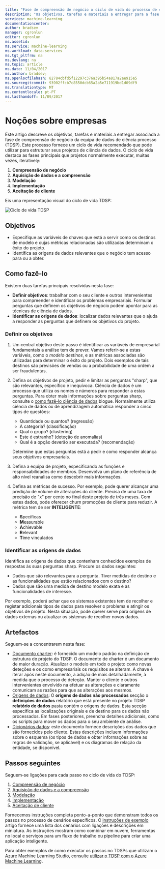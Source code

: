 ```yaml
---
title: "Fase de compreensão de negócio o ciclo de vida do processo de ciência de dados de equipa - Azure | Microsoft Docs"
description: "Os objetivos, tarefas e materiais a entregar para a fase de compreensão de empresas dos seus projetos de ciência de dados"
services: machine-learning
documentationcenter: 
author: bradsev
manager: cgronlun
editor: cgronlun
ms.assetid: 
ms.service: machine-learning
ms.workload: data-services
ms.tgt_pltfrm: na
ms.devlang: na
ms.topic: article
ms.date: 11/04/2017
ms.author: bradsev;
ms.openlocfilehash: 82784cbfd5f12297c376a395b54a817a2ae915a5
ms.sourcegitcommit: 93902ffcb7c8550dcb65a2a5e711919bd1d09df9
ms.translationtype: MT
ms.contentlocale: pt-PT
ms.lasthandoff: 11/09/2017
---
```

# <a name="business-understanding"></a>Noções sobre empresas

Este artigo descreve os objetivos, tarefas e materiais a entregar associada a fase de compreensão de negócio da equipa de dados de ciência processo (TDSP). Este processo fornece um ciclo de vida recomendado que pode utilizar para estruturar seus projetos de ciência de dados. O ciclo de vida destaca as fases principais que projetos normalmente executar, muitas vezes, iteratively:

   1. **Compreensão de negócio**
   2. **Aquisição de dados e a compreensão**
   3. **Modelação**
   4. **Implementação**
   5. **Aceitação de cliente**

Eis uma representação visual do ciclo de vida TDSP: 

![Ciclo de vida TDSP](./media/lifecycle/tdsp-lifecycle2.png) 


## <a name="goals"></a>Objetivos
* Especifique as variáveis de chaves que está a servir como os destinos de modelo e cujas métricas relacionadas são utilizadas determinam o êxito do projeto.
* Identifica as origens de dados relevantes que o negócio tem acesso para ou a obter.

## <a name="how-to-do-it"></a>Como fazê-lo
Existem duas tarefas principais resolvidas nesta fase: 

   * **Definir objetivos**: trabalhar com o seu cliente e outros intervenientes para compreender e identificar os problemas empresariais. Formular perguntas que definem os objetivos de negócio podem apontar para as técnicas de ciência de dados.
   * **Identificar as origens de dados**: localizar dados relevantes que o ajuda a responder às perguntas que definem os objetivos do projeto.

### <a name="define-objectives"></a>Definir os objetivos
1. Um central objetivo deste passo é identificar as variáveis de empresarial fundamentais a análise tem de prever. Vamos referir-se a estas variáveis, como o *modelo destinos*, e as métricas associadas são utilizadas para determinar o êxito do projeto. Dois exemplos de tais destinos são previsões de vendas ou a probabilidade de uma ordem a ser fraudulentas.

2. Defina os objetivos de projeto, pedir e limitar as perguntas "sharp", que são relevantes, específico e inequívoca. Ciência de dados é um processo que utiliza os nomes e números para responder a estas perguntas. Para obter mais informações sobre perguntas sharp, consulte o [como fazê-lo ciência de dados](https://blogs.technet.microsoft.com/machinelearning/2016/03/28/how-to-do-data-science/) blogue. Normalmente utiliza ciência de dados ou de aprendizagem automática responder a cinco tipos de questões:
 
   * Quantidade ou quantos? (regressão)
   * A categoria? (classificação)
   * Qual o grupo? (clustering)
   * Este é estranho? (deteção de anomalias)
   * Qual é a opção deverão ser executada? (recomendação)

   Determine que estas perguntas está a pedir e como responder alcança seus objetivos empresariais.

3. Defina a equipa de projeto, especificando as funções e responsabilidades de membros. Desenvolva um plano de referência de alto nível reanalisa como descobrir mais informações. 

4. Defina as métricas de sucesso. Por exemplo, pode querer alcançar uma predição de volume de alterações do cliente. Precisa de uma taxa de precisão de "x" por cento no final deste projeto de três meses. Com estes dados, pode oferecer churn promoções de cliente para reduzir. A métrica tem de ser **INTELIGENTE**: 

   * **S**pecíficas 
   * **M**easurable
   * **A**chievable 
   * **R**elevant 
   * **T**ime vinculados 

### <a name="identify-data-sources"></a>Identificar as origens de dados
Identifica as origens de dados que contenham conhecidos exemplos de respostas às suas perguntas sharp. Procure os dados seguintes:

* Dados que são relevantes para a pergunta. Tiver medidas de destino e as funcionalidades que estão relacionados com o destino?
* Dados que são uma medida de destino modelo exata e as funcionalidades de interesse.

Por exemplo, poderá achar que os sistemas existentes tem de recolher e registar adicionais tipos de dados para resolver o problema e atingir os objetivos de projeto. Nesta situação, pode querer serve para origens de dados externas ou atualizar os sistemas de recolher novos dados.

## <a name="artifacts"></a>Artefactos
Seguem-se a concentrarem nesta fase:

   * [Documento charter](https://github.com/Azure/Azure-TDSP-ProjectTemplate/blob/master/Docs/Project/Charter.md): é fornecido um modelo padrão na definição de estrutura de projeto do TDSP. O documento de charter é um documento de maior duração. Atualizar o modelo em todo o projeto como novas deteções e os como empresariais os requisitos se alteram. A chave é iterar após neste documento, a adição de mais detalhadamente, à medida que o processo de deteção. Manter o cliente e outros intervenientes envolvido na efetuar as alterações e claramente comunicam as razões para que as alterações aos mesmos.  
   * [Origens de dados](https://github.com/Azure/Azure-TDSP-ProjectTemplate/blob/master/Docs/DataReport/Data%20Defintion.md#raw-data-sources): O **origens de dados não processados** secção o **definições de dados** relatório que está presente no projeto TDSP **relatório de dados** pasta contém o origens de dados. Esta secção especifica as localizações originais e de destino para os dados não processados. Em fases posteriores, preencha detalhes adicionais, como os scripts para mover os dados para o seu ambiente de análise.  
   * [Dicionários dados](https://github.com/Azure/Azure-TDSP-ProjectTemplate/tree/master/Docs/Data_Dictionaries): este documento fornece descrições dos dados que são fornecidos pelo cliente. Estas descrições incluem informações sobre o esquema (os tipos de dados e obter informações sobre as regras de validação, se aplicável) e os diagramas de relação da entidade, se disponível.

## <a name="next-steps"></a>Passos seguintes

Seguem-se ligações para cada passo no ciclo de vida do TDSP:

   1. [Compreensão de negócio](lifecycle-business-understanding.md)
   2. [Aquisição de dados e a compreensão](lifecycle-data.md)
   3. [Modelação](lifecycle-modeling.md)
   4. [Implementação](lifecycle-deployment.md)
   5. [Aceitação de cliente](lifecycle-acceptance.md)

Fornecemos instruções completa ponto-a-ponto que demonstram todos os passos no processo de cenários específicos. O [instruções de exemplo](walkthroughs.md) artigo fornece uma lista dos cenários com ligações e descrições em miniatura. As instruções mostram como combinar em nuvem, ferramentas no local e serviços para um fluxo de trabalho ou pipeline para criar uma aplicação inteligente. 

Para obter exemplos de como executar os passos no TDSPs que utilizam o Azure Machine Learning Studio, consulte [utilizar o TDSP com o Azure Machine Learning](http://aka.ms/datascienceprocess).
